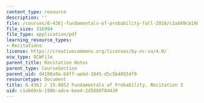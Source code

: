 ```yaml
---
content_type: resource
description: ''
file: /courses/6-436j-fundamentals-of-probability-fall-2018/c1ab69cb198badcebee42d5880784439_MIT6_436JF18_rec3.pdf
file_size: 316994
file_type: application/pdf
learning_resource_types:
- Recitations
license: https://creativecommons.org/licenses/by-nc-sa/4.0/
ocw_type: OCWFile
parent_title: Recitation Notes
parent_type: CourseSection
parent_uid: d4180a9a-b9ff-aebd-1845-d5c5b40554f0
resourcetype: Document
title: 6.436J / 15.085J Fundamentals of Probability, Recitation 3
uid: c1ab69cb-198b-adce-bee4-2d5880784439
---
```

